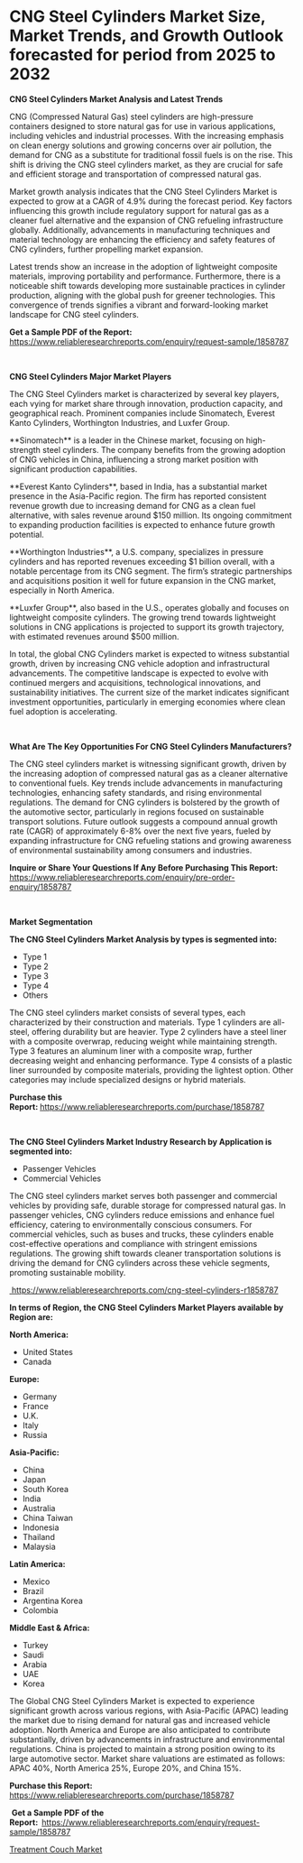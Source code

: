 <p><h1>CNG Steel Cylinders Market Size, Market Trends, and Growth Outlook forecasted for period from 2025 to 2032</h1></p><p><strong>CNG Steel Cylinders Market Analysis and Latest Trends</strong></p>
<p><p>CNG (Compressed Natural Gas) steel cylinders are high-pressure containers designed to store natural gas for use in various applications, including vehicles and industrial processes. With the increasing emphasis on clean energy solutions and growing concerns over air pollution, the demand for CNG as a substitute for traditional fossil fuels is on the rise. This shift is driving the CNG steel cylinders market, as they are crucial for safe and efficient storage and transportation of compressed natural gas.</p><p>Market growth analysis indicates that the CNG Steel Cylinders Market is expected to grow at a CAGR of 4.9% during the forecast period. Key factors influencing this growth include regulatory support for natural gas as a cleaner fuel alternative and the expansion of CNG refueling infrastructure globally. Additionally, advancements in manufacturing techniques and material technology are enhancing the efficiency and safety features of CNG cylinders, further propelling market expansion.</p><p>Latest trends show an increase in the adoption of lightweight composite materials, improving portability and performance. Furthermore, there is a noticeable shift towards developing more sustainable practices in cylinder production, aligning with the global push for greener technologies. This convergence of trends signifies a vibrant and forward-looking market landscape for CNG steel cylinders.</p></p>
<p><strong>Get a Sample PDF of the Report:&nbsp;</strong> <a href="https://www.reliableresearchreports.com/enquiry/request-sample/1858787?utm_campaign=2267&utm_medium=2&utm_source=Github&utm_content=ia&utm_term=28022025&utm_id=cng-steel-cylinders">https://www.reliableresearchreports.com/enquiry/request-sample/1858787</a></p>
<p>&nbsp;</p>
<p><strong>CNG Steel Cylinders Major Market Players</strong></p>
<p><p>The CNG Steel Cylinders market is characterized by several key players, each vying for market share through innovation, production capacity, and geographical reach. Prominent companies include Sinomatech, Everest Kanto Cylinders, Worthington Industries, and Luxfer Group.</p><p>**Sinomatech** is a leader in the Chinese market, focusing on high-strength steel cylinders. The company benefits from the growing adoption of CNG vehicles in China, influencing a strong market position with significant production capabilities. </p><p>**Everest Kanto Cylinders**, based in India, has a substantial market presence in the Asia-Pacific region. The firm has reported consistent revenue growth due to increasing demand for CNG as a clean fuel alternative, with sales revenue around $150 million. Its ongoing commitment to expanding production facilities is expected to enhance future growth potential.</p><p>**Worthington Industries**, a U.S. company, specializes in pressure cylinders and has reported revenues exceeding $1 billion overall, with a notable percentage from its CNG segment. The firm’s strategic partnerships and acquisitions position it well for future expansion in the CNG market, especially in North America.</p><p>**Luxfer Group**, also based in the U.S., operates globally and focuses on lightweight composite cylinders. The growing trend towards lightweight solutions in CNG applications is projected to support its growth trajectory, with estimated revenues around $500 million.</p><p>In total, the global CNG Cylinders market is expected to witness substantial growth, driven by increasing CNG vehicle adoption and infrastructural advancements. The competitive landscape is expected to evolve with continued mergers and acquisitions, technological innovations, and sustainability initiatives. The current size of the market indicates significant investment opportunities, particularly in emerging economies where clean fuel adoption is accelerating.</p></p>
<p>&nbsp;</p>
<p><strong>What Are The Key Opportunities For CNG Steel Cylinders Manufacturers?</strong></p>
<p><p>The CNG steel cylinders market is witnessing significant growth, driven by the increasing adoption of compressed natural gas as a cleaner alternative to conventional fuels. Key trends include advancements in manufacturing technologies, enhancing safety standards, and rising environmental regulations. The demand for CNG cylinders is bolstered by the growth of the automotive sector, particularly in regions focused on sustainable transport solutions. Future outlook suggests a compound annual growth rate (CAGR) of approximately 6-8% over the next five years, fueled by expanding infrastructure for CNG refueling stations and growing awareness of environmental sustainability among consumers and industries.</p></p>
<p><strong>Inquire or Share Your Questions If Any Before Purchasing This Report:</strong> <a href="https://www.reliableresearchreports.com/enquiry/pre-order-enquiry/1858787?utm_campaign=2267&utm_medium=2&utm_source=Github&utm_content=ia&utm_term=28022025&utm_id=cng-steel-cylinders">https://www.reliableresearchreports.com/enquiry/pre-order-enquiry/1858787</a></p>
<p>&nbsp;</p>
<p><strong>Market Segmentation</strong></p>
<p><strong>The CNG Steel Cylinders Market Analysis by types is segmented into:</strong></p>
<p><ul><li>Type 1</li><li>Type 2</li><li>Type 3</li><li>Type 4</li><li>Others</li></ul></p>
<p><p>The CNG steel cylinders market consists of several types, each characterized by their construction and materials. Type 1 cylinders are all-steel, offering durability but are heavier. Type 2 cylinders have a steel liner with a composite overwrap, reducing weight while maintaining strength. Type 3 features an aluminum liner with a composite wrap, further decreasing weight and enhancing performance. Type 4 consists of a plastic liner surrounded by composite materials, providing the lightest option. Other categories may include specialized designs or hybrid materials.</p></p>
<p><strong>Purchase this Report:&nbsp;</strong><a href="https://www.reliableresearchreports.com/purchase/1858787?utm_campaign=2267&utm_medium=2&utm_source=Github&utm_content=ia&utm_term=28022025&utm_id=cng-steel-cylinders">https://www.reliableresearchreports.com/purchase/1858787</a></p>
<p>&nbsp;</p>
<p><strong>The CNG Steel Cylinders Market Industry Research by Application is segmented into:</strong></p>
<p><ul><li>Passenger Vehicles</li><li>Commercial Vehicles</li></ul></p>
<p><p>The CNG steel cylinders market serves both passenger and commercial vehicles by providing safe, durable storage for compressed natural gas. In passenger vehicles, CNG cylinders reduce emissions and enhance fuel efficiency, catering to environmentally conscious consumers. For commercial vehicles, such as buses and trucks, these cylinders enable cost-effective operations and compliance with stringent emissions regulations. The growing shift towards cleaner transportation solutions is driving the demand for CNG cylinders across these vehicle segments, promoting sustainable mobility.</p></p>
<p><a href="https://www.reliableresearchreports.com/cng-steel-cylinders-r1858787?utm_campaign=2267&utm_medium=2&utm_source=Github&utm_content=ia&utm_term=28022025&utm_id=cng-steel-cylinders">&nbsp;https://www.reliableresearchreports.com/cng-steel-cylinders-r1858787</a></p>
<p><strong>In terms of Region, the CNG Steel Cylinders Market Players available by Region are:</strong></p>
<p>
    <p> <strong> North America: </strong>
        <ul>
            <li>United States</li>
            <li>Canada</li>
        </ul>
        </p> 
    <p> <strong> Europe: </strong>
        <ul>
            <li>Germany</li>
            <li>France</li>
            <li>U.K.</li>
            <li>Italy</li>
            <li>Russia</li>
        </ul>
        </p> 
    <p> <strong> Asia-Pacific: </strong>
        <ul>
            <li>China</li>
            <li>Japan</li>
            <li>South Korea</li>
            <li>India</li>
            <li>Australia</li>
            <li>China Taiwan</li>
            <li>Indonesia</li>
            <li>Thailand</li>
            <li>Malaysia</li>
        </ul>
        </p> 
    <p> <strong> Latin America: </strong>
        <ul>
            <li>Mexico</li>
            <li>Brazil</li>
            <li>Argentina Korea</li>
            <li>Colombia</li>
        </ul>
        </p> 
    <p> <strong> Middle East & Africa: </strong>
        <ul>
            <li>Turkey</li>
            <li>Saudi</li>
            <li>Arabia</li>
            <li>UAE</li>
            <li>Korea</li>
        </ul>
    </p>
    </p>
<p><p>The Global CNG Steel Cylinders Market is expected to experience significant growth across various regions, with Asia-Pacific (APAC) leading the market due to rising demand for natural gas and increased vehicle adoption. North America and Europe are also anticipated to contribute substantially, driven by advancements in infrastructure and environmental regulations. China is projected to maintain a strong position owing to its large automotive sector. Market share valuations are estimated as follows: APAC 40%, North America 25%, Europe 20%, and China 15%.</p></p>
<p><strong>Purchase this Report: </strong><a href="https://www.reliableresearchreports.com/purchase/1858787?utm_campaign=2267&utm_medium=2&utm_source=Github&utm_content=ia&utm_term=28022025&utm_id=cng-steel-cylinders">https://www.reliableresearchreports.com/purchase/1858787</a></p>
<p>&nbsp;<strong>Get a Sample PDF of the Report:&nbsp;&nbsp;</strong><a href="https://www.reliableresearchreports.com/enquiry/request-sample/1858787?utm_campaign=2267&utm_medium=2&utm_source=Github&utm_content=ia&utm_term=28022025&utm_id=cng-steel-cylinders">https://www.reliableresearchreports.com/enquiry/request-sample/1858787</a></p>
<p><strong></strong></p>
<p><p><a href="https://github.com/sissalgamd/Market-Research-Report-List-1/blob/main/treatment-couch-market.md?utm_campaign=2267&utm_medium=2&utm_source=Github&utm_content=ia&utm_term=28022025&utm_id=cng-steel-cylinders">Treatment Couch Market</a></p></p>